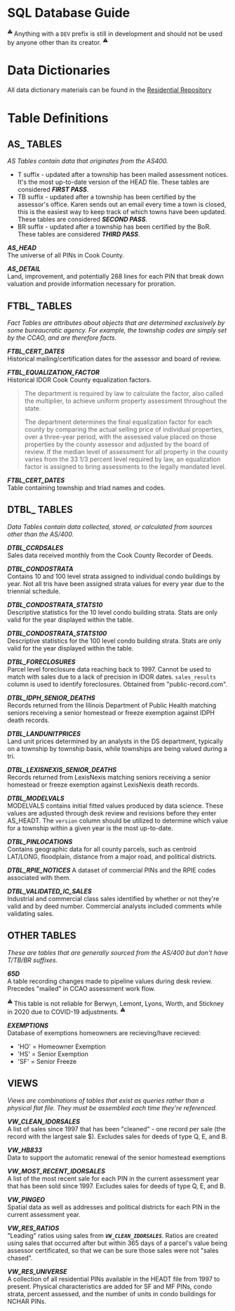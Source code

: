 # SQL Database Guide

<sup> :warning: </sup> Anything with a `DEV` prefix is still in development and should not be used by anyone other than its creator. <sup> :warning: </sup>

# Data Dictionaries

All data dictionary materials can be found in the [Residential Repository](https://gitlab.com/ccao-data-science---modeling/ccao_sf_cama_dev/-/tree/master/data_dictionary_constituents)

# Table Definitions

## AS_ TABLES
*AS Tables contain data that originates from the AS400.*

* T suffix - updated after a township has been mailed assessment notices.  It's the most up-to-date version of the HEAD file. These tables are considered ***FIRST PASS***.
* TB suffix - updated after a township has been certified by the assessor's office.  Karen sends out an email every time a town is closed, this is the easiest way to keep track of which towns have been updated. These tables are considered ***SECOND PASS***.
* BR suffix - updated after a township has been certified by the BoR. These tables are considered ***THIRD PASS***.

***AS_HEAD***  
The universe of all PINs in Cook County.

***AS_DETAIL***  
Land, improvement, and potentially 288 lines for each PIN that break down valuation and provide information necessary for proration.

## FTBL_ TABLES
*Fact Tables are attributes about objects that are determined exclusively by some bureaucratic agency. For example, the township codes are simply set by the CCAO, and are therefore facts.*

***FTBL_CERT_DATES***  
Historical mailing/certification dates for the assessor and board of review.

***FTBL_EQUALIZATION_FACTOR***  
Historical IDOR Cook County equalization factors.

> The department is required by law to calculate the factor, also called the multiplier, to achieve uniform property assessment throughout the state.
>
> The department determines the final equalization factor for each county by comparing the actual selling price of individual properties, over a three-year period, with the assessed value placed on those properties by the county assessor and adjusted by the board of review. If the median level of assessment for all property in the county varies from the 33 1/3 percent level required by law, an equalization factor is assigned to bring assessments to the legally mandated level.

***FTBL_CERT_DATES***  
Table containing township and triad names and codes.

## DTBL_ TABLES
*Data Tables contain data collected, stored, or calculated from sources other than the AS/400.*

***DTBL_CCRDSALES***  
Sales data received monthly from the Cook County Recorder of Deeds.

***DTBL_CONDOSTRATA***  
Contains 10 and 100 level strata assigned to individual condo buildings by year.  Not all tris have been assigned strata values for every year due to the triennial schedule.

***DTBL_CONDOSTRATA_STATS10***  
Descriptive statistics for the 10 level condo building strata.  Stats are only valid for the year displayed within the table.

***DTBL_CONDOSTRATA_STATS100***  
Descriptive statistics for the 100 level condo building strata.  Stats are only valid for the year displayed within the table.

***DTBL_FORECLOSURES***  
Parcel level foreclosure data reaching back to 1997.  Cannot be used to match with sales due to a lack of precision in IDOR dates. `sales_results` column is used to identify foreclosures. Obtained from "public-record.com".

***DTBL_IDPH_SENIOR_DEATHS***  
Records returned from the Illinois Department of Public Health matching seniors receiving a senior homestead or freeze exemption against IDPH death records.

***DTBL_LANDUNITPRICES***  
Land unit prices determined by an analysts in the DS department, typically on a township by township basis, while townships are being valued during a tri.

***DTBL_LEXISNEXIS_SENIOR_DEATHS***  
Records returned from LexisNexis matching seniors receiving a senior homestead or freeze exemption against LexisNexis death records.

***DTBL_MODELVALS***  
MODELVALS contains initial fitted values produced by data science.  These values are adjusted through desk review and revisions before they enter AS_HEADT.  The `version` column should be utilized to determine which value for a township within a given year is the most up-to-date.

***DTBL_PINLOCATIONS***  
Contains geographic data for all county parcels, such as centroid LAT/LONG, floodplain, distance from a major road, and political districts.

***DTBL_RPIE_NOTICES***
A dataset of commercial PINs and the RPIE codes associated with them.

***DTBL_VALIDATED_IC_SALES***  
Industrial and commercial class sales identified by whether or not they're valid and by deed number.  Commercial analysts included comments while validating sales.

## OTHER TABLES
*These are tables that are generally sourced from the AS/400 but don't have T/TB/BR suffixes.*

***65D***  
A table recording changes made to pipeline values during desk review.  Precedes "mailed" in CCAO assessment work flow.

<sup> :warning: </sup> This table is not reliable for Berwyn, Lemont, Lyons, Worth, and Stickney in 2020 due to COVID-19 adjustments. <sup> :warning: </sup>

***EXEMPTIONS***  
Database of exemptions homeowners are recieving/have recieved:

* 'HO' = Homeowner Exemption
* 'HS' = Senior Exemption
* 'SF' = Senior Freeze 

## VIEWS
*Views are combinations of tables that exist as queries rather than a physical flat file.  They must be assembled each time they're referenced.*

***VW_CLEAN_IDORSALES***  
A list of sales since 1997 that has been "cleaned" - one record per sale (the record with the largest sale $). Excludes sales for deeds of type Q, E, and B.

***VW_HB833***  
Data to support the automatic renewal of the senior homestead exemptions

***VW_MOST_RECENT_IDORSALES***  
A list of the most recent sale for each PIN in the current assessment year that has been sold since 1997. Excludes sales for deeds of type Q, E, and B.

***VW_PINGEO***  
Spatial data as well as addresses and political districts for each PIN in the current assessment year.

***VW_RES_RATIOS***  
"Leading" ratios using sales from ***`VW_CLEAN_IDORSALES`***.  Ratios are created using sales that occurred after but within 365 days of a parcel's value being assessor certificated, so that we can be sure those sales were not "sales chased".

***VW_RES_UNIVERSE***  
A collection of all residential PINs available in the HEADT file from 1997 to present.  Physical characteristics are added for SF and MF PINs, condo strata, percent assessed, and the number of units in condo buildings for NCHAR PINs.
